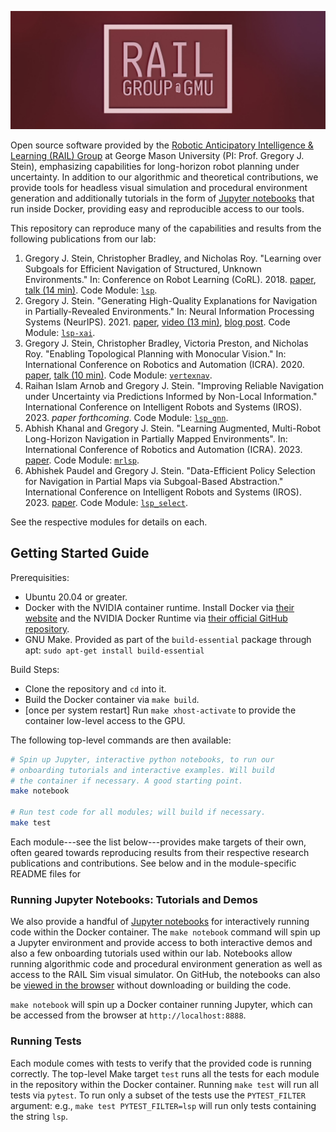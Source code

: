 
<p align="center">
  <img src="./resources/images/RAIL-group-logo-flat.jpg" width='600px' />
</p>

Open source software provided by the [Robotic Anticipatory Intelligence & Learning (RAIL) Group](https://cs.gmu.edu/~gjstein/) at George Mason University (PI: Prof. Gregory J. Stein), emphasizing capabilities for long-horizon robot planning under uncertainty. In addition to our algorithmic and theoretical contributions, we provide tools for headless visual simulation and procedural environment generation and additionally tutorials in the form of [Jupyter notebooks](./resources/notebooks) that run inside Docker, providing easy and reproducible access to our tools.

This repository can reproduce many of the capabilities and results from the following publications from our lab:
1. Gregory J. Stein, Christopher Bradley, and Nicholas Roy. "Learning over Subgoals for Efficient Navigation of Structured, Unknown Environments." In: Conference on Robot Learning (CoRL). 2018. [paper](http://proceedings.mlr.press/v87/stein18a.html), [talk (14 min)](https://youtu.be/4eHdGUoLlpg). Code Module: [`lsp`](./modules/lsp).
2. Gregory J. Stein. "Generating High-Quality Explanations for Navigation in Partially-Revealed Environments." In: Neural Information Processing Systems (NeurIPS). 2021. [paper](https://proceedings.neurips.cc/paper/2021/hash/926ec030f29f83ce5318754fdb631a33-Abstract.html), [video (13 min)](https://youtu.be/rWxHJJMEPFI), [blog post](https://cs.gmu.edu/~gjstein/2021/11/explainable-navigation-under-uncertainty/). Code Module: [`lsp-xai`](./modules/lsp_xai).
3. Gregory J. Stein, Christopher Bradley, Victoria Preston, and Nicholas Roy. "Enabling Topological Planning with Monocular Vision." In: International Conference on Robotics and Automation (ICRA). 2020. [paper](https://arxiv.org/abs/2003.14368), [talk (10 min)](https://youtu.be/UVZ3UcK6MhI). Code Module: [`vertexnav`](./modules/vertexnav).
4. Raihan Islam Arnob and Gregory J. Stein. "Improving Reliable Navigation under Uncertainty via Predictions Informed by Non-Local Information." International Conference on Intelligent Robots and Systems (IROS). 2023. *paper forthcoming*. Code Module: [`lsp_gnn`](./modules/lsp_gnn).
5. Abhish Khanal and Gregory J. Stein. "Learning Augmented, Multi-Robot Long-Horizon Navigation in Partially Mapped Environments". In: International Conference of Robotics and Automation (ICRA). 2023. [paper](https://arxiv.org/abs/2303.16654). Code Module: [`mrlsp`](./modules/mrlsp).
6. Abhishek Paudel and Gregory J. Stein. "Data-Efficient Policy Selection for Navigation in Partial Maps via Subgoal-Based Abstraction." International Conference on Intelligent Robots and Systems (IROS). 2023. [paper](https://arxiv.org/abs/2304.01094). Code Module: [`lsp_select`](./modules/lsp_select).

See the respective modules for details on each.

## Getting Started Guide

Prerequisities:
- Ubuntu 20.04 or greater.
- Docker with the NVIDIA container runtime. Install Docker via [their website](https://docs.docker.com/get-docker/) and the NVIDIA Docker Runtime via [their official GitHub repository](https://github.com/NVIDIA/nvidia-docker#quickstart).
- GNU Make. Provided as part of the `build-essential` package through apt: `sudo apt-get install build-essential`

Build Steps:
- Clone the repository and `cd` into it.
- Build the Docker container via `make build`.
- [once per system restart] Run `make xhost-activate` to provide the container low-level access to the GPU.

The following top-level commands are then available:
```bash
# Spin up Jupyter, interactive python notebooks, to run our 
# onboarding tutorials and interactive examples. Will build
# the container if necessary. A good starting point.
make notebook

# Run test code for all modules; will build if necessary.
make test
```

Each module---see the list below---provides make targets of their own, often geared towards reproducing results from their respective research publications and contributions. See below and in the module-specific README files for 

### Running Jupyter Notebooks: Tutorials and Demos

We also provide a handful of [Jupyter notebooks](./resources/notebooks) for interactively running code within the Docker container. The `make notebook` command will spin up a Jupyter environment and provide access to both interactive demos and also a few onboarding tutorials used within our lab. Notebooks allow running algorithmic code and procedural environment generation as well as access to the RAIL Sim visual simulator. On GitHub, the notebooks can also be [viewed in the browser](./resources/notebooks) without downloading or building the code.

`make notebook` will spin up a Docker container running Jupyter, which can be accessed from the browser at `http://localhost:8888`.


### Running Tests

Each module comes with tests to verify that the provided code is running correctly. The top-level Make target `test` runs all the tests for each module in the repository within the Docker container. Running `make test` will run all tests via `pytest`. To run only a subset of the tests use the `PYTEST_FILTER` argument: e.g., `make test PYTEST_FILTER=lsp` will run only tests containing the string `lsp`.
